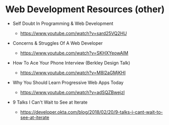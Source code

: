 # Web Development Resources (other)

- Self Doubt In Programming & Web Development
  * https://www.youtube.com/watch?v=sard25VQ2HU

- Concerns & Struggles Of A Web Developer
  * https://www.youtube.com/watch?v=SKHXYeowAIM

- How To Ace Your Phone Interview (Berkley Design Talk)
  * https://www.youtube.com/watch?v=M8l2aGMjKHI
  
- Why You Should Learn Progressive Web Apps Today
  * https://www.youtube.com/watch?v=adSQZBwejzI
  
- 9 Talks I Can't Wait to See at Iterate
  * https://developer.okta.com/blog/2018/02/20/9-talks-i-cant-wait-to-see-at-iterate
